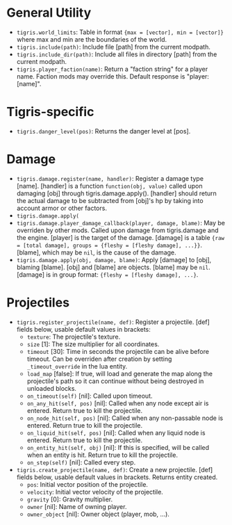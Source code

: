 # General Utility
* `tigris.world_limits`: Table in format `{max = [vector], min = [vector]}` where max and min are the boundaries of the world.
* `tigris.include(path)`: Include file [path] from the current modpath.
* `tigris.include_dir(path)`: Include all files in directory [path] from the current modpath.
* `tigris.player_faction(name)`: Return a "faction string" for a player name. Faction mods may override this. Default response is "player:[name]".

# Tigris-specific
* `tigris.danger_level(pos)`: Returns the danger level at [pos].

# Damage
* `tigris.damage.register(name, handler)`: Register a damage type [name]. [handler] is a function `function(obj, value)` called upon damaging [obj] through tigris.damage.apply(). [handler] should return the actual damage to be subtracted from [obj]'s hp by taking into account armor or other factors.
* `tigris.damage.apply(`
* `tigris.damage.player_damage_callback(player, damage, blame)`: May be overriden by other mods. Called upon damage from tigris.damage and the engine. [player] is the target of the damage. [damage] is a table `{raw = [total damage], groups = {fleshy = [fleshy damage], ...}}`. [blame], which may be `nil`, is the cause of the damage.
* `tigris.damage.apply(obj, damage, blame)`: Apply [damage] to [obj], blaming [blame]. [obj] and [blame] are objects. [blame] may be `nil`. [damage] is in group format: `{fleshy = [fleshy damage], ...}`.

# Projectiles
* `tigris.register_projectile(name, def)`: Register a projectile. [def] fields below, usable default values in brackets:
  * `texture`: The projectile's texture.
  * `size` [1]: The size multiplier for all coordinates.
  * `timeout` [30]: Time in seconds the projectile can be alive before timeout. Can be overriden after creation by setting `_timeout_override` in the lua entity.
  * `load_map` [false]: If true, will load and generate the map along the projectile's path so it can continue without being destroyed in unloaded blocks.
  * `on_timeout(self)` [nil]: Called upon timeout.
  * `on_any_hit(self, pos)` [nil]: Called when any node except air is entered. Return true to kill the projectile.
  * `on_node_hit(self, pos)` [nil]: Called when any non-passable node is entered. Return true to kill the projectile.
  * `on_liquid_hit(self, pos)` [nil]: Called when any liquid node is entered. Return true to kill the projectile.
  * `on_entity_hit(self, obj)` [nil]: If this is specified, will be called when an entity is hit. Return true to kill the projectile.
  * `on_step(self)` [nil]: Called every step.
* `tigris.create_projectile(name, def)`: Create a new projectile. [def] fields below, usable default values in brackets. Returns entity created.
  * `pos`: Initial vector position of the projectile.
  * `velocity`: Initial vector velocity of the projectile.
  * `gravity` [0]: Gravity multiplier.
  * `owner` [nil]: Name of owning player.
  * `owner_object` [nil]: Owner object (player, mob, ...).
